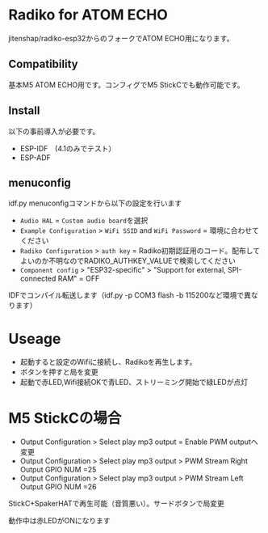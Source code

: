 # Radiko for ATOM ECHO
jitenshap/radiko-esp32からのフォークでATOM ECHO用になります。

## Compatibility
基本M5 ATOM ECHO用です。コンフィグでM5 StickCでも動作可能です。

## Install
以下の事前導入が必要です。
- ESP-IDF　(4.1のみでテスト）
- ESP-ADF

## menuconfig
idf.py menuconfigコマンドから以下の設定を行います

- `Audio HAL` = `Custom audio board`を選択
- `Example Configuration` > `WiFi SSID` and `WiFi Password` = 環境に合わせてください
- `Radiko Configuration` > `auth key` = Radiko初期認証用のコード。配布してよいのか不明なのでRADIKO_AUTHKEY_VALUEで検索してください
- `Component config` > "ESP32-specific" > "Support for external, SPI-connected RAM" = OFF

IDFでコンパイル転送します（idf.py -p COM3 flash -b 115200など環境で異なります）

# Useage
- 起動すると設定のWifiに接続し、Radikoを再生します。
- ボタンを押すと局を変更
- 起動で赤LED,Wifi接続OKで青LED、ストリーミング開始で緑LEDが点灯

# M5 StickCの場合
- Output Configuration > Select play mp3 output   = Enable PWM outputへ変更
- Output Configuration > Select play mp3 output > PWM Stream Right Output GPIO NUM =25
- Output Configuration > Select play mp3 output > PWM Stream Left Output GPIO NUM =26

StickC+SpakerHATで再生可能（音質悪い）。サードボタンで局変更

動作中は赤LEDがONになります
